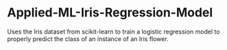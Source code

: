 # Applied-ML-Iris-Regression-Model
Uses the Iris dataset from scikit-learn to train a logistic regression model to properly predict the class of an instance of an Iris flower.
